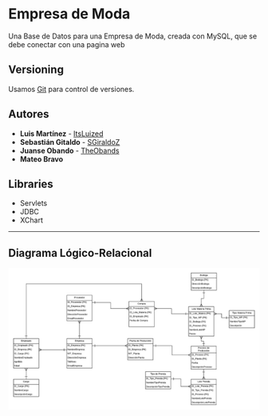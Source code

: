# Empresa de Moda

Una Base de Datos para una Empresa de Moda, creada con MySQL, que se debe conectar con una pagina web

## Versioning

Usamos [Git](http://git-scm.com) para control de versiones. 

## Autores

* **Luis Martínez** - [ItsLuized](https://github.com/ItsLuized)
* **Sebastián Gitaldo** - [SGiraldoZ](https://github.com/SGiraldoZ)
* **Juanse Obando** - [TheObands](https://github.com/TheObands)
* **Mateo Bravo** 

## Libraries

* Servlets
* JDBC
* XChart

---

## Diagrama Lógico-Relacional

![alt text](https://github.com/ItsLuized/EmpresaModa/blob/master/DiagramaLogicoRelacional.jpeg)

